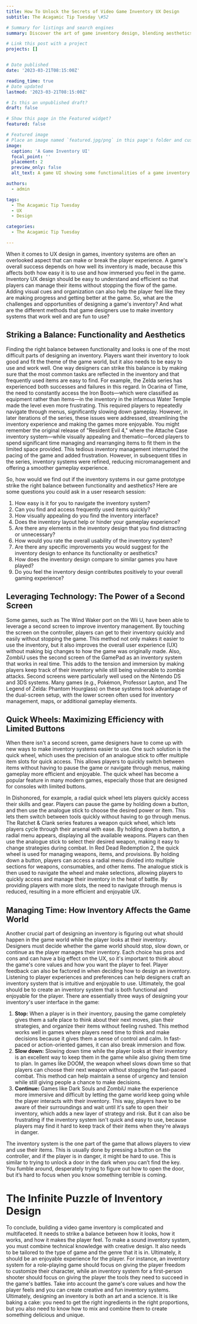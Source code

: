 ```yaml
---
title: How To Unlock the Secrets of Video Game Inventory UX Design
subtitle: The Acagamic Tip Tuesday \#52

# Summary for listings and search engines
summary: Discover the art of game inventory design, blending aesthetics & functionality to enhance UX in iconic games like Zelda and Dark Souls. Find out how game UX designers balance the need for an inventory system that looks good with the need for players to be able to manage their items easily.

# Link this post with a project
projects: []


# Date published
date: '2023-03-21T08:15:00Z'

reading_time: true
# Date updated
lastmod: '2023-03-21T08:15:00Z'

# Is this an unpublished draft?
draft: false

# Show this page in the Featured widget?
featured: false

# Featured image
# Place an image named `featured.jpg/png` in this page's folder and customize its options here.
image:
  caption: 'A Game Inventory UI'
  focal_point: ''
  placement: 2
  preview_only: false
  alt_text: A game UI showing some functionalities of a game inventory system.

authors:
  - admin

tags:
  - The Acagamic Tip Tuesday
  - UX
  - Design

categories:
  - The Acagamic Tip Tuesday

---
```

When it comes to UX design in games, inventory systems are often an overlooked aspect that can make or break the player experience. A game's overall success depends on how well its inventory is made, because this affects both how easy it is to use and how immersed you feel in the game. Inventory UX design should be easy to understand and efficient so that players can manage their items without stopping the flow of the game. Adding visual cues and organization can also help the player feel like they are making progress and getting better at the game. So, what are the challenges and opportunities of designing a game's inventory? And what are the different methods that game designers use to make inventory systems that work well and are fun to use?

## Striking a Balance: Functionality and Aesthetics

Finding the right balance between functionality and looks is one of the most difficult parts of designing an inventory. Players want their inventory to look good and fit the theme of the game world, but it also needs to be easy to use and work well. One way designers can strike this balance is by making sure that the most common tasks are reflected in the inventory and that frequently used items are easy to find. For example, the Zelda series has experienced both successes and failures in this regard. In Ocarina of Time, the need to constantly access the Iron Boots—which were classified as equipment rather than items—in the inventory in the infamous Water Temple made the level even more frustrating. This required players to repeatedly navigate through menus, significantly slowing down gameplay. However, in later iterations of the series, these issues were addressed, streamlining the inventory experience and making the games more enjoyable. You might remember the original release of "Resident Evil 4," where the Attache Case inventory system—while visually appealing and thematic—forced players to spend significant time managing and rearranging items to fit them in the limited space provided. This tedious inventory management interrupted the pacing of the game and added frustration. However, in subsequent titles in the series, inventory systems were refined, reducing micromanagement and offering a smoother gameplay experience.

So, how would we find out if the inventory systems in our game prototype strike the right balance between functionality and aesthetics? Here are some questions you could ask in a user research session:

1. How easy is it for you to navigate the inventory system?
2. Can you find and access frequently used items quickly?
3. How visually appealing do you find the inventory interface?
4. Does the inventory layout help or hinder your gameplay experience?
5. Are there any elements in the inventory design that you find distracting or unnecessary?
6. How would you rate the overall usability of the inventory system?
7. Are there any specific improvements you would suggest for the inventory design to enhance its functionality or aesthetics?
8. How does the inventory design compare to similar games you have played?
9. Do you feel the inventory design contributes positively to your overall gaming experience?

## Leveraging Technology: The Power of a Second Screen

Some games, such as The Wind Waker port on the Wii U, have been able to leverage a second screen to improve inventory management. By touching the screen on the controller, players can get to their inventory quickly and easily without stopping the game. This method not only makes it easier to use the inventory, but it also improves the overall user experience (UX) without making big changes to how the game was originally made. Also, ZombiU uses the second screen of the GamePad as an inventory system that works in real time. This adds to the tension and immersion by making players keep track of their inventory while still being vulnerable to zombie attacks. Second screens were particularly well used on the Nintendo DS and 3DS systems. Many games (e.g., Pokémon, Professor Layton, and The Legend of Zelda: Phantom Hourglass) on these systems took advantage of the dual-screen setup, with the lower screen often used for inventory management, maps, or additional gameplay elements.

## Quick Wheels: Maximizing Efficiency with Limited Buttons

When there isn't a second screen, game designers have to come up with new ways to make inventory systems easier to use. One such solution is the quick wheel, which uses the precision of an analogue stick to offer multiple item slots for quick access. This allows players to quickly switch between items without having to pause the game or navigate through menus, making gameplay more efficient and enjoyable. The quick wheel has become a popular feature in many modern games, especially those that are designed for consoles with limited buttons.

In Dishonored, for example, a radial quick wheel lets players quickly access their skills and gear. Players can pause the game by holding down a button, and then use the analogue stick to choose the desired power or item. This lets them switch between tools quickly without having to go through menus. The Ratchet & Clank series features a weapon quick wheel, which lets players cycle through their arsenal with ease. By holding down a button, a radial menu appears, displaying all the available weapons. Players can then use the analogue stick to select their desired weapon, making it easy to change strategies during combat. In Red Dead Redemption 2, the quick wheel is used for managing weapons, items, and provisions. By holding down a button, players can access a radial menu divided into multiple sections for weapons, consumables, and other items. The analogue stick is then used to navigate the wheel and make selections, allowing players to quickly access and manage their inventory in the heat of battle. By providing players with more slots, the need to navigate through menus is reduced, resulting in a more efficient and enjoyable UX.

## Managing Time: How Inventory Affects the Game World

Another crucial part of designing an inventory is figuring out what should happen in the game world while the player looks at their inventory. Designers must decide whether the game world should stop, slow down, or continue as the player manages their inventory. Each choice has pros and cons and can have a big effect on the UX, so it's important to think about the game's core values and how you want the player to feel. Player feedback can also be factored in when deciding how to design an inventory. Listening to player experiences and preferences can help designers craft an inventory system that is intuitive and enjoyable to use. Ultimately, the goal should be to create an inventory system that is both functional and enjoyable for the player. There are essentially three ways of designing your inventory's user interface in the game:

1. **Stop:** When a player is in their inventory, pausing the game completely gives them a safe place to think about their next moves, plan their strategies, and organize their items without feeling rushed. This method works well in games where players need time to think and make decisions because it gives them a sense of control and calm. In fast-paced or action-oriented games, it can also break immersion and flow.
2. **Slow down:** Slowing down time while the player looks at their inventory is an excellent way to keep them in the game while also giving them time to plan. In games like DOOM, the weapon wheel slows down time so that players can choose their next weapon without stopping the fast-paced combat. This method can help maintain a sense of urgency and tension while still giving people a chance to make decisions.
3. **Continue:** Games like Dark Souls and ZombiU make the experience more immersive and difficult by letting the game world keep going while the player interacts with their inventory. This way, players have to be aware of their surroundings and wait until it's safe to open their inventory, which adds a new layer of strategy and risk. But it can also be frustrating if the inventory system isn't quick and easy to use, because players may find it hard to keep track of their items when they're always in danger.

The inventory system is the one part of the game that allows players to view and use their items. This is usually done by pressing a button on the controller, and if the player is in danger, it might be hard to use. This is similar to trying to unlock a door in the dark when you can’t find the key. You fumble around, desperately trying to figure out how to open the door, but it’s hard to focus when you know something terrible is coming.

# The Infinite Puzzle of Inventory Design

To conclude, building a video game inventory is complicated and multifaceted. It needs to strike a balance between how it looks, how it works, and how it makes the player feel. To make a sound inventory system, you must combine technical knowledge with creative design. It also needs to be tailored to the type of game and the genre that it is in. Ultimately, it should be an enjoyable experience for the player. For instance, an inventory system for a role-playing game should focus on giving the player freedom to customize their character, while an inventory system for a first-person shooter should focus on giving the player the tools they need to succeed in the game's battles. Take into account the game's core values and how the player feels and you can create creative and fun inventory systems. Ultimately, designing an inventory is both an art and a science. It is like baking a cake: you need to get the right ingredients in the right proportions, but you also need to know how to mix and combine them to create something delicious and unique.
